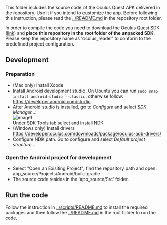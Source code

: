 This folder includes the source code of the Oculus Quest APK delivered in the repository. Use it if you intend to customize the app. Before following this instruction, please read the [../README.md](README.md) in the repository root folder.

In order to compile the code you need to download the Oculus Quest SDK ([link](https://developer.oculus.com/downloads/package/oculus-mobile-sdk/)) and **place this repository in the root folder of the unpacked SDK**. Please keep the repository name as 'oculus_reader' to conform to the predefined project configuration.

## Development

### Preparation

- (Mac only) Install Xcode
- Install Android development studio. On Ubuntu you can run `sudo snap install android-studio --classic`, otherwise follow: <https://developer.android.com/studio> 
- After Android studio is installed, go to *Configure* and select *SDK Manager...*:  
    ![image1](https://user-images.githubusercontent.com/14967831/106551452-244b0600-64ca-11eb-8525-0bd447fb6ea8.png)  
 Under SDK Tools tab select and install NDK
- (Windows only) Install drivers https://developer.oculus.com/downloads/package/oculus-adb-drivers/ 
- Configure NDK path. Go to configure and select *Default project structure...*

### Open the Android project for development

- Select "Open an Exisiting Project", find the repository path and open: app_source/Projects/Android/build.gradle
- The source code resides in the 'app_source/Src' folder.

## Run the code

Follow the instruction in [../scripts/README.md](scripts/README.md) to install the required packages and then follow the [../README.md](README.md) in the root folder to run the code.
